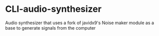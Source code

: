 # CLI-audio-synthesizer
Audio synthesizer that uses a fork of javidx9's Noise maker module as a base to generate signals from the computer
